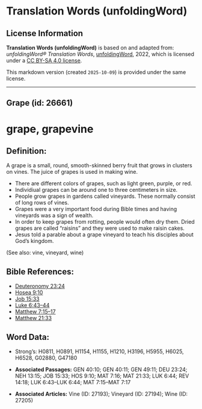 # Translation Words (unfoldingWord)

## License Information

**Translation Words (unfoldingWord)** is based on and adapted from: _unfoldingWord® Translation Words_, [unfoldingWord](https://unfoldingword.org/utw), 2022, which is licensed under a [CC BY-SA 4.0 license](https://creativecommons.org/licenses/by-sa/4.0/legalcode.en).

This markdown version (created `2025-10-09`) is provided under the same license.



--------------------------------

## Grape (id: 26661)

grape, grapevine
================

Definition:
-----------

A grape is a small, round, smooth\-skinned berry fruit that grows in clusters on vines. The juice of grapes is used in making wine.

* There are different colors of grapes, such as light green, purple, or red.
* Individiual grapes can be around one to three centimeters in size.
* People grow grapes in gardens called vineyards. These normally consist of long rows of vines.
* Grapes were a very important food during Bible times and having vineyards was a sign of wealth.
* In order to keep grapes from rotting, people would often dry them. Dried grapes are called “raisins” and they were used to make raisin cakes.
* Jesus told a parable about a grape vineyard to teach his disciples about God’s kingdom.

(See also: vine, vineyard, wine)

Bible References:
-----------------

* [Deuteronomy 23:24](https://ref.ly/Deut23:24)
* [Hosea 9:10](https://ref.ly/Hos9:10)
* [Job 15:33](https://ref.ly/Job15:33)
* [Luke 6:43–44](https://ref.ly/Luke6:43-Luke6:44)
* [Matthew 7:15–17](https://ref.ly/Matt7:15-Matt7:17)
* [Matthew 21:33](https://ref.ly/Matt21:33)

Word Data:
----------

* Strong’s: H0811, H0891, H1154, H1155, H1210, H3196, H5955, H6025, H6528, G02880, G47180

* **Associated Passages:** GEN 40:10; GEN 40:11; GEN 49:11; DEU 23:24; NEH 13:15; JOB 15:33; HOS 9:10; MAT 7:16; MAT 21:33; LUK 6:44; REV 14:18; LUK 6:43–LUK 6:44; MAT 7:15–MAT 7:17
* **Associated Articles:** Vine (ID: 27193); Vineyard (ID: 27194); Wine (ID: 27205)

